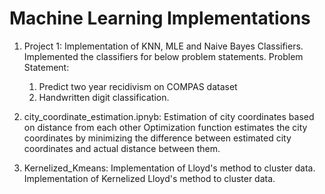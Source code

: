 # Machine Learning Implementations

1. Project 1:
   Implementation of KNN, MLE and Naive Bayes Classifiers. Implemented the classifiers for below problem statements.
   Problem Statement: 
   1. Predict two year recidivism on COMPAS dataset
   2. Handwritten digit classification.

2. city_coordinate_estimation.ipnyb:
   Estimation of city coordinates based on distance from each other
   Optimization function estimates the city coordinates by minimizing the difference between estimated city coordinates 
   and actual distance between them.

3. Kernelized_Kmeans:
   Implementation of Lloyd's method to cluster data.
   Implementation of Kernelized Lloyd's method to cluster data.
   
   
             
